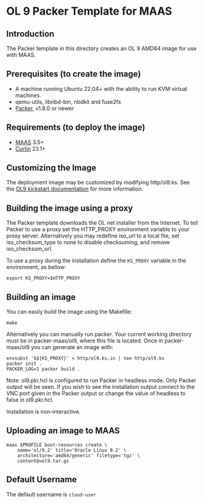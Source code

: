 # OL 9 Packer Template for MAAS

## Introduction

The Packer template in this directory creates an OL 9 AMD64 image for use with MAAS.

## Prerequisites (to create the image)

* A machine running Ubuntu 22.04+ with the ability to run KVM virtual machines.
* qemu-utils, libnbd-bin, nbdkit and fuse2fs
* [Packer](https://www.packer.io/intro/getting-started/install.html), v1.8.0 or newer

## Requirements (to deploy the image)

* [MAAS](https://maas.io) 3.5+
* [Curtin](https://launchpad.net/curtin) 23.1+

## Customizing the Image

The deployment image may be customized by modifying http/ol9.ks. See the [OL9 kickstart documentation](https://docs.oracle.com/en/operating-systems/oracle-linux/9/install/install-AutomatinganOracleLinuxInstallationbyUsingKickstart.html) for more information.

## Building the image using a proxy

The Packer template downloads the OL net installer from the Internet. To
tell Packer to use a proxy set the HTTP_PROXY environment variable to your proxy
server. Alternatively you may redefine iso_url to a local file, set
iso_checksum_type to none to disable checksuming, and remove iso_checksum_url.

To use a proxy during the installation define the `KS_PROXY` variable in the
environment, as bellow:

```shell
export KS_PROXY=$HTTP_PROXY
```

## Building an image

You can easily build the image using the Makefile:

```shell
make
```

Alternatively you can manually run packer. Your current working directory must
be in packer-maas/ol9, where this file is located. Once in packer-maas/ol9
you can generate an image with:

```shell
envsubst '$${KS_PROXY}' < http/ol9.ks.in | tee http/ol9.ks
packer init .
PACKER_LOG=1 packer build .
```

Note: ol9.pkr.hcl is configured to run Packer in headless mode. Only Packer
output will be seen. If you wish to see the installation output connect to the
VNC port given in the Packer output or change the value of headless to false in
ol9.pkr.hcl.

Installation is non-interactive.

## Uploading an image to MAAS

```shell
maas $PROFILE boot-resources create \
    name='ol/9.2' title='Oracle Linux 9.2' \
    architecture='amd64/generic' filetype='tgz' \
    content@=ol9.tar.gz
```

## Default Username

The default username is ```cloud-user```
